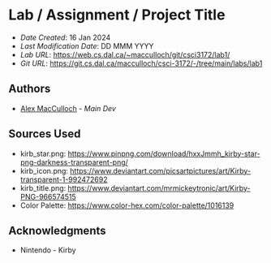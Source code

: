 <!--- The following README.md sample file was adapted from https://gist.github.com/PurpleBooth/109311bb0361f32d87a2#file-readme-template-md by Gabriella Mosquera for academic use ---> 
<!--- You may delete any comments in this sample README.md file. If needing to use as a .txt file then simply delete all comments, edit as needed, and save as a README.txt file --->



# Lab / Assignment / Project Title

* *Date Created*: 16 Jan 2024
* *Last Modification Date*: DD MMM YYYY
* *Lab URL*: <https://web.cs.dal.ca/~macculloch/git/csci3172/lab1/>
* *Git URL*: <https://git.cs.dal.ca/macculloch/csci-3172/-/tree/main/labs/lab1>



## Authors

* [Alex MacCulloch](cl496753@dal.ca) - *Main Dev*



## Sources Used
* kirb_star.png: https://www.pinpng.com/download/hxxJmmh_kirby-star-png-darkness-transparent-png/
* kirb_icon.png:  https://www.deviantart.com/picsartpictures/art/Kirby-transparent-1-992472692
* kirb_title.png: https://www.deviantart.com/mrmickeytronic/art/Kirby-PNG-966574515
* Color Palette: https://www.color-hex.com/color-palette/1016139
## Acknowledgments

* Nintendo - Kirby
